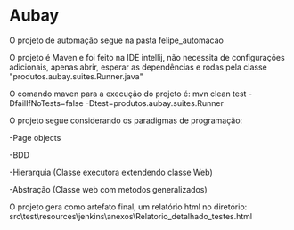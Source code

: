 # Aubay

O projeto de automação segue na pasta felipe_automacao

O projeto é Maven e foi feito na IDE intellij, não necessita de configurações adicionais, apenas abrir, esperar as dependências e rodas pela classe "produtos.aubay.suites.Runner.java"

O comando maven para a execução do projeto é: mvn clean test -DfailIfNoTests=false -Dtest=produtos.aubay.suites.Runner

O projeto segue considerando os paradigmas de programação:

-Page objects

-BDD

-Hierarquia (Classe executora extendendo classe Web)

-Abstração (Classe web com metodos generalizados)


O projeto gera como artefato final, um relatório html no diretório: src\test\resources\jenkins\anexos\Relatorio_detalhado_testes.html
